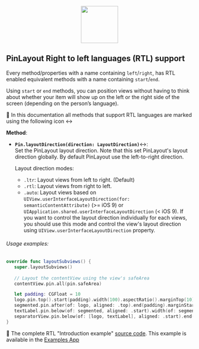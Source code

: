 <p align="center">
	<img src="pinlayout-logo-small.png" width=100/>
</p>

## PinLayout Right to left languages (RTL) support

Every method/properties with a name containing `left`/`right`, has RTL enabled equivalent methods with a name containing `start`/`end`.

Using `start` or `end` methods, you can position views without having to think about whether your item will show up on the left or the right side of the screen (depending on the person’s language). 

:pushpin: In this documentation all methods that support RTL languages are marked using the following icon :left_right_arrow: 

**Method**:

* **`Pin.layoutDirection(direction: LayoutDirection)`**:left_right_arrow::  
Set the PinLayout layout direction. Note that this set PinLayout's layout direction globally. By default PinLayout use the left-to-right direction.

	Layout direction modes:
	* `.ltr`: Layout views from left to right. (Default)
	* `.rtl`: Layout views from right to left.
	* `.auto`: Layout views based on `UIView.userInterfaceLayoutDirection(for: semanticContentAttribute)` (>= iOS 9) or `UIApplication.shared.userInterfaceLayoutDirection` (< iOS 9). If you want to control the layout direction individually for each views, you should use this mode and control the view's layout direction using `UIView.userInterfaceLayoutDirection` property.

###### Usage examples:

```swift
override func layoutSubviews() {
   super.layoutSubviews() 
   
   // Layout the contentView using the view's safeArea
   contentView.pin.all(pin.safeArea)

   let padding: CGFloat = 10
   logo.pin.top().start(padding).width(100).aspectRatio().marginTop(10)
   segmented.pin.after(of: logo, aligned: .top).end(padding).marginStart(10)
   textLabel.pin.below(of: segmented, aligned: .start).width(of: segmented).pinEdges().marginTop(10).sizeToFit(.width)
   separatorView.pin.below(of: [logo, textLabel], aligned: .start).end(to: segmented.edge.end).marginTop(10)
}
``` 

:pushpin: The complete RTL "Introduction example" [source code](https://github.com/mirego/PinLayout/blob/master/Example/PinLayoutSample/UI/Examples/IntroRTL/IntroRTLView.swift). This example is available in the [Examples App](#examples_app)